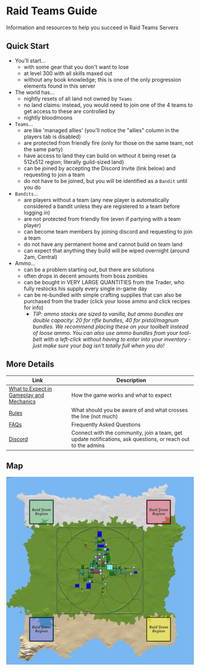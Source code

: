 # Raid Teams Guide

Information and resources to help you succeed in Raid Teams Servers

## Quick Start

- You'll start...
  - with some gear that you don't want to lose
  - at level 300 with all skills maxed out
  - without any book knowledge; this is one of the only progression elements found in this server
- The world has...
  - nightly resets of all land not owned by `Teams`
  - no land claims: instead, you would need to join one of the 4 teams to get access to these are controlled by 
  - nightly bloodmoons
- `Teams`...
  - are like 'managed allies' (you'll notice the "allies" column in the players tab is disabled)
  - are protected from friendly fire (only for those on the same team, not the same party)
  - have access to land they can build on without it being reset (a 512x512 region; literally guild-sized land)
  - can be joined by accepting the Discord Invite (link below) and requesting to join a team
  - do not have to be joined, but you will be identified as a `Bandit` until you do
- `Bandits`...
  - are players without a team (any new player is automatically considered a bandit unless they are registered to a team before logging in)
  - are not protected from friendly fire (even if partying with a team player)
  - can become team members by joining discord and requesting to join a team
  - do not have any permanent home and cannot build on team land
  - can expect that anything they build will be wiped overnight (around 2am, Central)
- Ammo...
  - can be a problem starting out, but there are solutions
  - often drops in decent amounts from boss zombies
  - can be bought in VERY LARGE QUANTITIES from the Trader, who fully restocks his supply every single in-game day
  - can be re-bundled with simple crafting supplies that can also be purchased from the trader (click your loose ammo and click recipes for info)
    - *TIP: ammo stacks are sized to vanilla, but ammo bundles are double capacity: 20 for rifle bundles, 40 for pistol/magnum bundles. We recommend placing these on your toolbelt instead of loose ammo. You can also use ammo bundles from your tool-belt with a left-click without having to enter into your inventory - just make sure your bag isn't totally full when you do!*

## More Details

Link | Description
--- | ---
[What to Expect in Gameplay and Mechanics](https://github.com/raid-teams/raid-teams/discussions/1) | How the game works and what to expect
[Rules](https://github.com/raid-teams/raid-teams/discussions/2) | What should you be aware of and what crosses the line (not much)
[FAQs](https://github.com/raid-teams/raid-teams/discussions/3) | Frequently Asked Questions
[Discord](https://discord.gg/cSj8bFUQXe) | Connect with the community, join a team, get update notifications, ask questions, or reach out to the admins

## Map

![map](https://github.com/raid-teams/raid-teams/raw/main/web-assets/preview.jpg)
